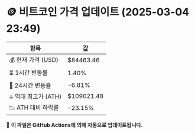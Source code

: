 # 🪙 비트코인 가격 업데이트 (2025-03-04 23:49)

| 항목                | 값 |
|--------------------|----------------|
| 💰 현재 가격 (USD) | $84463.46 |
| ⏳ 1시간 변동률    | 1.40% |
| 📆 24시간 변동률   | -6.81% |
| 🔝 역대 최고가 (ATH) | $109021.48 |
| 📉 ATH 대비 하락률 | -23.15% |

🔄 **이 파일은 GitHub Actions에 의해 자동으로 업데이트됩니다.**
